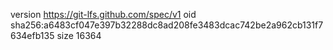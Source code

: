 version https://git-lfs.github.com/spec/v1
oid sha256:a6483cf047e397b32288dc8ad208fe3483dcac742be2a962cb131f7634efb135
size 16364
